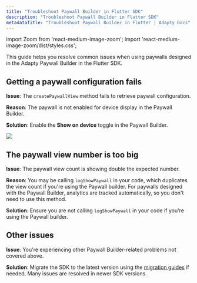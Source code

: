 ```yaml
---
title: "Troubleshoot Paywall Builder in Flutter SDK"
description: "Troubleshoot Paywall Builder in Flutter SDK"
metadataTitle: "Troubleshoot Paywall Builder in Flutter | Adapty Docs"
---
```


import Zoom from 'react-medium-image-zoom';
import 'react-medium-image-zoom/dist/styles.css';

This guide helps you resolve common issues when using paywalls designed in the Adapty Paywall Builder in the Flutter SDK.

## Getting a paywall configuration fails

**Issue**: The `createPaywallView` method fails to retrieve paywall configuration.

**Reason**: The paywall is not enabled for device display in the Paywall Builder.

**Solution**: Enable the **Show on device** toggle in the Paywall Builder.

<Zoom>
  <img src={require('./img/show-on-device.webp').default}
  style={{
    border: '1px solid #727272', /* border width and color */
    width: '700px', /* image width */
    display: 'block', /* for alignment */
    margin: '0 auto' /* center alignment */
  }}
/>
</Zoom>

## The paywall view number is too big

**Issue**: The paywall view count is showing double the expected number.

**Reason**: You may be calling `logShowPaywall` in your code, which duplicates the view count if you're using the Paywall builder. For paywalls designed with the Paywall Builder, analytics are tracked automatically, so you don't need to use this method.

**Solution**: Ensure you are not calling `logShowPaywall` in your code if you're using the Paywall builder.

## Other issues

**Issue**: You're experiencing other Paywall Builder-related problems not covered above.

**Solution**: Migrate the SDK to the latest version using the [migration guides](flutter-sdk-migration-guides) if needed. Many issues are resolved in newer SDK versions.
